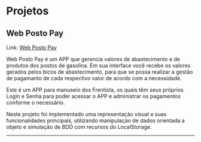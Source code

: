 # Projetos

## Web Posto Pay

<p>Link: <a href="https://hugoalbuquerque1993.github.io/Projetos/web_posto/index.html"> Web Posto Pay</a></p>
<p>Web Posto Pay é um APP que gerencia valores de abastecimento e de produtos dos postos de gasolina. Em sua interface você recebe os valores gerados pelos bicos de abastecimento, para que se possa realizar a gestão de pagamanto de cada respectivo valor de acordo com a necessidade.</p>
<p>Este é um APP para manuseio dos Frentista, os quais têm seus próprios Login e Senha para poder acessar o APP e administrar os pagamentos conforme o necessário.</p>
<p>Neste projeto foi implementado uma representação visual e suas funcionalidades principais, utilizando manipulação de dados orientada a objeto e simulação de BDD com recursos do LocalStorage.</p>
<hr></hr>
